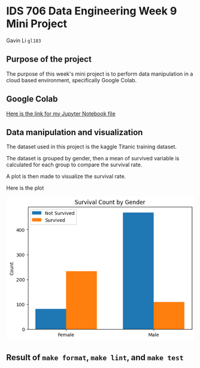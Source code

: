 # IDS 706 Data Engineering Week 9 Mini Project

Gavin Li `gl183`

## Purpose of the project

The purpose of this week's mini project is to perform data manipulation in a cloud based environment, specifically Google Colab.

## Google Colab

[Here is the link for my Jupyter Notebook file](https://colab.research.google.com/drive/1AX91nExsTbxolOcUMSG3dFysssKby7oF)

## Data manipulation and visualization

The dataset used in this project is the kaggle Titanic training dataset.

The dataset is grouped by gender, then a mean of survived variable is calculated for each group to compare the survival rate.

A plot is then made to visualize the survival rate.

Here is the plot

![visualization](./resources/visual.png)



## Result of `make format`, `make lint`, and `make test`
